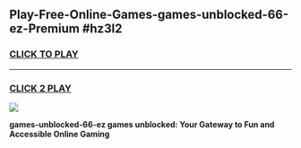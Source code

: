 
## Play-Free-Online-Games-games-unblocked-66-ez-Premium #hz3l2
<h3>
<a href="https://premium.freeplayer.one?title=games-unblocked-66-ez&ref=8M">CLICK TO PLAY</a></h3>
<hr>

<h3>
<a href="https://premium.freeplayer.one?title=games-unblocked-66-ez&ref=8M">CLICK 2 PLAY</a>
  
</h3>

<a href="https://premium.freeplayer.one?title=games-unblocked-66-ez&ref=8M"><img src="https://clearcache.store/games.png"></a>


**games-unblocked-66-ez games unblocked: Your Gateway to Fun and Accessible Online Gaming**
